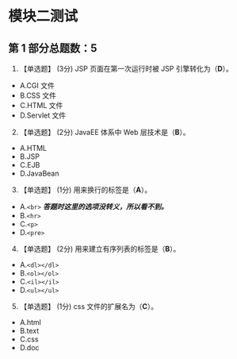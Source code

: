 # 模块二测试

## 第 1 部分总题数：5

1. 【单选题】 (3分)
JSP 页面在第一次运行时被 JSP 引擎转化为（**D**）。

- A.CGI 文件
- B.CSS 文件
- C.HTML 文件
- D.Servlet 文件

2. 【单选题】 (2分)
JavaEE 体系中 Web 层技术是（**B**）。

- A.HTML
- B.JSP
- C.EJB
- D.JavaBean

3. 【单选题】 (1分)
用来换行的标签是（**A**）。

- A.`<br>` ***答题时这里的选项没转义，所以看不到。***
- B.`<hr>`
- C.`<p>`
- D.`<pre>`

4. 【单选题】 (2分)
用来建立有序列表的标签是（**B**）。

- A.`<dl></dl>`
- B.`<ol></ol>`
- C.`<il></il>`
- D.`<ul></ul>`

5. 【单选题】 (1分)
css 文件的扩展名为（**C**）。

- A.html
- B.text
- C.css
- D.doc